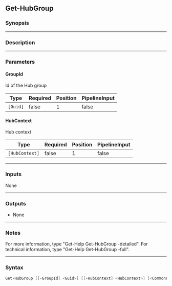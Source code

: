 Get-HubGroup
------------

### Synopsis

---

### Description

---

### Parameters
#### **GroupId**
Id of the Hub group

|Type    |Required|Position|PipelineInput|
|--------|--------|--------|-------------|
|`[Guid]`|false   |1       |false        |

#### **HubContext**
Hub context

|Type          |Required|Position|PipelineInput|
|--------------|--------|--------|-------------|
|`[HubContext]`|false   |1       |false        |

---

### Inputs
None

---

### Outputs
* None

---

### Notes
For more information, type "Get-Help Get-HubGroup -detailed". For technical information, type "Get-Help Get-HubGroup -full".

---

### Syntax
```PowerShell
Get-HubGroup [[-GroupId] <Guid>] [[-HubContext] <HubContext>] [<CommonParameters>]
```
